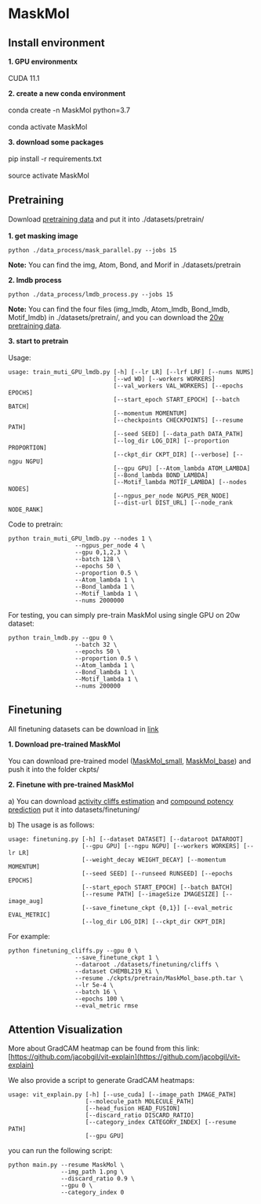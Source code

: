 # MaskMol

## Install environment

**1. GPU environmentx**<br>  
CUDA 11.1

**2. create a new conda environment**<br>  
conda create -n MaskMol python=3.7<br>  
conda activate MaskMol  

**3. download some packages**<br>  
pip install -r requirements.txt<br>  
source activate MaskMol  

## Pretraining
Download [pretraining data](https://drive.google.com/file/d/1VGCADtln1NRswoOnnGa9iWyM2Xe9gmq7/view?usp=sharing) and put it into ./datasets/pretrain/<br>  
**1. get masking image**<br>  
```
python ./data_process/mask_parallel.py --jobs 15
```
**Note:** You can find the img, Atom, Bond, and Morif in ./datasets/pretrain<br>  

**2. lmdb process**<br>  
```
python ./data_process/lmdb_process.py --jobs 15
```
**Note:** You can find the four files (img_lmdb, Atom_lmdb, Bond_lmdb, Motif_lmdb) in ./datasets/pretrain/, and you can download the [20w pretraining data](https://drive.google.com/file/d/1uLsV-VS1XS60gSAcuU5ceSPNbyvkeX6m/view?usp=sharing). <br>  

**3. start to pretrain**<br>  
Usage:<br>  
```
usage: train_muti_GPU_lmdb.py [-h] [--lr LR] [--lrf LRF] [--nums NUMS]
                              [--wd WD] [--workers WORKERS]
                              [--val_workers VAL_WORKERS] [--epochs EPOCHS]
                              [--start_epoch START_EPOCH] [--batch BATCH]
                              [--momentum MOMENTUM]
                              [--checkpoints CHECKPOINTS] [--resume PATH]
                              [--seed SEED] [--data_path DATA_PATH]
                              [--log_dir LOG_DIR] [--proportion PROPORTION]
                              [--ckpt_dir CKPT_DIR] [--verbose] [--ngpu NGPU]
                              [--gpu GPU] [--Atom_lambda ATOM_LAMBDA]
                              [--Bond_lambda BOND_LAMBDA]
                              [--Motif_lambda MOTIF_LAMBDA] [--nodes NODES]
                              [--ngpus_per_node NGPUS_PER_NODE]
                              [--dist-url DIST_URL] [--node_rank NODE_RANK]
```
Code to pretrain:<br>  
```
python train_muti_GPU_lmdb.py --nodes 1 \
                   --ngpus_per_node 4 \
                   --gpu 0,1,2,3 \
                   --batch 128 \
                   --epochs 50 \
                   --proportion 0.5 \
                   --Atom_lambda 1 \
                   --Bond_lambda 1 \
                   --Motif_lambda 1 \
                   --nums 2000000
```
For testing, you can simply pre-train MaskMol using single GPU on 20w dataset:
```
python train_lmdb.py --gpu 0 \
                   --batch 32 \
                   --epochs 50 \
                   --proportion 0.5 \
                   --Atom_lambda 1 \
                   --Bond_lambda 1 \
                   --Motif_lambda 1 \
                   --nums 200000
```

## Finetuning
All finetuning datasets can be download in [link](https://drive.google.com/file/d/1I2O0AhTO3CGaYMsQl_EnKusmJw6ZXC8y/view?usp=sharing)

**1. Download pre-trained MaskMol** <br>  
You can download pre-trained model ([MaskMol_small](https://drive.google.com/file/d/1WuL3TP2tW2c2QF7vVPnj-FLZqEobZIql/view?usp=sharing), [MaskMol_base](https://drive.google.com/file/d/1zqAmV8WvOTEQwEc6XSBltRNlt_GD7aFp/view?usp=sharing)) and push it into the folder ckpts/ <br> 

**2. Finetune with pre-trained MaskMol** <br>  
a) You can download [activity cliffs estimation](https://github.com/molML/MoleculeACE/tree/main/MoleculeACE/Data/benchmark_data) and [compound potency prediction](https://github.com/TiagoJanela/ML-for-compound-potency-prediction/tree/main/dataset) put it into datasets/finetuning/ <br> 

b) The usage is as follows:
```
usage: finetuning.py [-h] [--dataset DATASET] [--dataroot DATAROOT]
                     [--gpu GPU] [--ngpu NGPU] [--workers WORKERS] [--lr LR]
                     [--weight_decay WEIGHT_DECAY] [--momentum MOMENTUM]
                     [--seed SEED] [--runseed RUNSEED] [--epochs EPOCHS]
                     [--start_epoch START_EPOCH] [--batch BATCH]
                     [--resume PATH] [--imageSize IMAGESIZE] [--image_aug]
                     [--save_finetune_ckpt {0,1}] [--eval_metric EVAL_METRIC]
                     [--log_dir LOG_DIR] [--ckpt_dir CKPT_DIR]
```
For example:
```
python finetuning_cliffs.py --gpu 0 \
                   --save_finetune_ckpt 1 \
                   --dataroot ./datasets/finetuning/cliffs \
                   --dataset CHEMBL219_Ki \
                   --resume ./ckpts/pretrain/MaskMol_base.pth.tar \
                   --lr 5e-4 \
                   --batch 16 \
                   --epochs 100 \
                   --eval_metric rmse
```

## Attention Visualization
More about GradCAM heatmap can be found from this link: [https://github.com/jacobgil/vit-explain](https://github.com/jacobgil/vit-explain) <br> 

We also provide a script to generate GradCAM heatmaps:

```
usage: vit_explain.py [-h] [--use_cuda] [--image_path IMAGE_PATH]
                      [--molecule_path MOLECULE_PATH]
                      [--head_fusion HEAD_FUSION]
                      [--discard_ratio DISCARD_RATIO]
                      [--category_index CATEGORY_INDEX] [--resume PATH]
                      [--gpu GPU]
```
you can run the following script:

```
python main.py --resume MaskMol \
               --img_path 1.png \
               --discard_ratio 0.9 \
               --gpu 0 \
               --category_index 0
```











